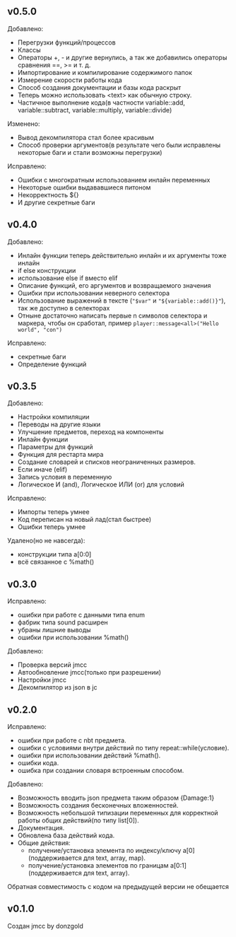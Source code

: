 ## v0.5.0
Добавлено:
- Перегрузки функций/процессов
- Классы
- Операторы +, \- и другие вернулись, а так же добавились операторы сравнения ==, >= и т. д.
- Импортирование и компилирование содержимого папок
- Измерение скорости работы кода
- Способ создания документации и базы кода раскрыт
- Теперь можно использовать \<text\> как обычную строку.
- Частичное выполнение кода(в частности variable::add, variable::subtract, variable::multiply, variable::divide)

Изменено:
- Вывод декомпилятора стал более красивым
- Способ проверки аргументов(в результате чего были исправлены некоторые баги и стали возможны перегрузки)

Исправлено:
- Ошибки с многократным использованием инлайн переменных
- Некоторые ошибки выдававшиеся питоном
- Некорректность ${}
- И другие секретные баги

## v0.4.0
Добавлено:
- Инлайн функции теперь действительно инлайн и их аргументы тоже инлайн
- if else конструкции
- использование else if вместо elif
- Описание функций, его аргументов и возвращаемого значения
- Ошибки при использовании неверного селектора
- Использование выражений в тексте (`"$var"` и ```"${variable::add()}"```), так же доступно в селекторах
- Отныне достаточно написать первые n символов селектора и маркера, чтобы он сработал, пример `player::message<all>("Hello world", "con")`

Исправлено:
- секретные баги
- Определение функций

## v0.3.5
Добавлено:
- Настройки компиляции
- Переводы на другие языки
- Улучшение предметов, переход на компоненты
- Инлайн функции
- Параметры для функций
- Функция для рестарта мира
- Создание словарей и списков неограниченных размеров.
- Если иначе (elif)
- Запись условия в переменную
- Логическое И (and), Логическое ИЛИ (or) для условий

Исправлено:
- Импорты теперь умнее
- Код переписан на новый лад(стал быстрее)
- Ошибки теперь умнее

Удалено(но не навсегда):
- конструкции типа a[0:0]
- всё связанное с %math()

## v0.3.0
Исправлено:
- ошибки при работе с данными типа enum
- фабрик типа sound расширен
- убраны лишние выводы
- ошибки при использовании %math()

Добавлено:
- Проверка версий jmcc
- Автообновление jmcc(только при разрешении)
- Настройки jmcc
- Декомпилятор из json в jc

## v0.2.0
Исправлено:
- ошибки при работе с nbt предмета.
- ошибки с условиями внутри действий по типу repeat::while(условие).
- ошибки при использовании действий %math().
- ошибки кода.
- ошибка при создании словаря встроенным способом.

Добавлено:
- Возможность вводить json предмета таким образом {Damage:1}
- Возможность создания бесконечных вложенностей.
- Возможность небольшой типизации переменных для корректной работы общих действий(по типу list[0]).
- Документация.
- Обновлена база действий кода.
- Общие действия:
  - получение/установка элемента по индексу/ключу a[0] (поддерживается для text, array, map).
  - получение/установка элементов по границам a[0:1] (поддерживается для text, array).

Обратная совместимость с кодом на предыдущей версии не обещается


## v0.1.0
Создан jmcc by donzgold